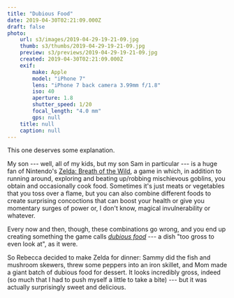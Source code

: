 ```yaml
---
title: "Dubious Food"
date: 2019-04-30T02:21:09.000Z
draft: false
photo:
    url: s3/images/2019-04-29-19-21-09.jpg
    thumb: s3/thumbs/2019-04-29-19-21-09.jpg
    preview: s3/previews/2019-04-29-19-21-09.jpg
    created: 2019-04-30T02:21:09.000Z
    exif:
        make: Apple
        model: "iPhone 7"
        lens: "iPhone 7 back camera 3.99mm f/1.8"
        iso: 40
        aperture: 1.8
        shutter_speed: 1/20
        focal_length: "4.0 mm"
        gps: null
    title: null
    caption: null
---
```


This one deserves some explanation.

My son --- well, all of my kids, but my son Sam in particular --- is a huge fan of Nintendo's [Zelda: Breath of the Wild](https://en.m.wikipedia.org/wiki/The_Legend_of_Zelda:_Breath_of_the_Wild), a game in which, in addition to running around, exploring and beating up/robbing mischievous goblins, you obtain and occasionally cook food. Sometimes it's just meats or vegetables that you toss over a flame, but you can also combine different foods to create surprising concoctions that can boost your health or give you momentary surges of power or, I don't know, magical invulnerability or whatever.

Every now and then, though, these combinations go wrong, and you end up creating something the game calls [_dubious food_](https://zelda.fandom.com/wiki/Dubious_Food) --- a dish "too gross to even look at", as it were.

So Rebecca decided to make Zelda for dinner: Sammy did the fish and mushroom skewers, threw some peppers into an iron skillet, and Mom made a giant batch of dubious food for dessert. It looks incredibly gross, indeed (so much that I had to push myself a little to take a bite) --- but it was actually surprisingly sweet and delicious.
